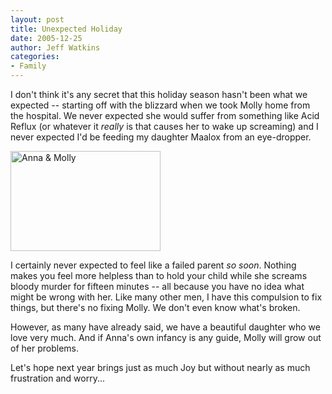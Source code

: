 ```yaml
---
layout: post
title: Unexpected Holiday
date: 2005-12-25
author: Jeff Watkins
categories:
- Family
---
```


I don't think it's any secret that this holiday season hasn't been what we expected -- starting off with the blizzard when we took Molly home from the hospital. We never expected she would suffer from something like Acid Reflux (or whatever it *really* is that causes her to wake up screaming) and I never expected I'd be feeding my daughter Maalox from an eye-dropper.

<div class="figure"><a href="http://newburyportion.com/gallery/show/recent/photo/77237917"><img class="photo" src="http://static.flickr.com/39/77237917_3b67e9f755_m.jpg" width="240" height="160" alt="Anna &amp; Molly" border="0" /></a> </div>

I certainly never expected to feel like a failed parent *so soon*. Nothing makes you feel more helpless than to hold your child while she screams bloody murder for fifteen minutes -- all because you have no idea what might be wrong with her. Like many other men, I have this compulsion to fix things, but there's no fixing Molly. We don't even know what's broken.

However, as many have already said, we have a beautiful daughter who we love very much. And if Anna's own infancy is any guide, Molly will grow out of her problems.

Let's hope next year brings just as much Joy but without nearly as much frustration and worry...